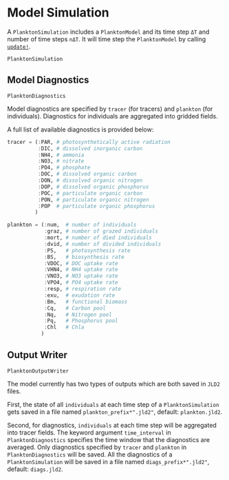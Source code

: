 # Model Simulation

A `PlanktonSimulation` includes a `PlanktonModel` and its time step `ΔT` and number of time steps `nΔT`.
It will time step the `PlanktonModel` by calling [`update!`](@ref).

```@docs
PlanktonSimulation
```

## Model Diagnostics

```@docs
PlanktonDiagnostics
```

Model diagnostics are specified by `tracer` (for tracers) and `plankton` (for individuals).
Diagnostics for individuals are aggregated into gridded fields.

A full list of available diagnostics is provided below:

```julia
tracer = (:PAR, # photosynthetically active radiation
          :DIC, # dissolved inorganic carbon
          :NH4, # ammonia
          :NO3, # nitrate
          :PO4, # phosphate
          :DOC, # dissolved organic carbon
          :DON, # dissolved organic nitrogen
          :DOP, # dissolved organic phosphorus
          :POC, # particulate organic carbon
          :PON, # particulate organic nitrogen
          :POP  # particulate organic phosphorus
         )

plankton = (:num,  # number of individuals
            :graz, # number of grazed individuals
            :mort, # number of died individuals
            :dvid, # number of divided individuals
            :PS,   # photosynthesis rate
            :BS,   # biosynthesis rate
            :VDOC, # DOC uptake rate
            :VHN4, # NH4 uptake rate
            :VNO3, # NO3 uptake rate
            :VPO4, # PO4 uptake rate
            :resp, # respiration rate
            :exu,  # exudation rate
            :Bm,   # functional biomass
            :Cq,   # Carbon pool
            :Nq,   # Nitrogen pool
            :Pq,   # Phosphorus pool
            :Chl   # Chla
           )
```

## Output Writer

```@docs
PlanktonOutputWriter
```

The model currently has two types of outputs which are both saved in `JLD2` files.

First, the state of all `individuals`
at each time step of a `PlanktonSimulation` gets saved in a file named `plankton_prefix*".jld2"`, default: `plankton.jld2`.

Second, for diagnostics, `individuals` at each time step will be aggregated into tracer fields.
The keyword argument `time_interval` in `PlanktonDiagnostics` specifies the time window that the diagnostics are averaged.
Only diagnostics specified by `tracer` and `plankton` in `PlanktonDiagnostics` will be saved.
All the diagnostics of a `PlanktonSimulation` will be saved in a file named `diags_prefix*".jld2"`, default: `diags.jld2`.
